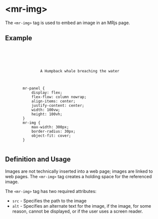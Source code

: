 # &lt;mr-img&gt;

The `<mr-img>` tag is used to embed an image in an MRjs page.

## Example

<inline-repl render-height="360" editor-height="240">
    <code slot="html">
        <mr-app>
            <mr-light color="white" intensity="1" data-position="0 0 0.35"></mr-light>
            <mr-panel>
                <mr-img src="/static/sample/humpback.jpg" alt="A Humpback whale breaching the water"></mr-img>
                <mr-text>A Humpback whale breaching the water</mr-text>
            </mr-panel>
        </mr-app>
    </code>
    <code slot="css">
        mr-panel {
            display: flex;
            flex-flow: column nowrap;
            align-items: center;
            justify-content: center;
            width: 100vw;
            height: 100vh;
        }
        mr-img {
            max-width: 300px;
            border-radius: 30px;
            object-fit: cover;
        }
    </code>
</inline-repl>

## Definition and Usage

Images are not technically inserted into a web page; images are linked to web pages. The `<mr-img>` tag creates a holding space for the referenced image.

The `<mr-img>` tag has two required attributes:

* `src` - Specifies the path to the image
* `alt` - Specifies an alternate text for the image, if the image, for some reason, cannot be displayed, or if the user uses a screen reader.
